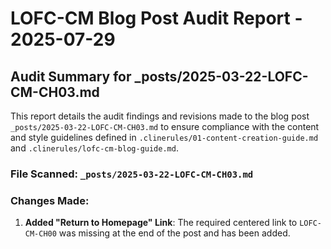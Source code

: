 # LOFC-CM Blog Post Audit Report - 2025-07-29

## Audit Summary for _posts/2025-03-22-LOFC-CM-CH03.md

This report details the audit findings and revisions made to the blog post `_posts/2025-03-22-LOFC-CM-CH03.md` to ensure compliance with the content and style guidelines defined in `.clinerules/01-content-creation-guide.md` and `.clinerules/lofc-cm-blog-guide.md`.

### File Scanned: `_posts/2025-03-22-LOFC-CM-CH03.md`

### Changes Made:

1.  **Added "Return to Homepage" Link**: The required centered link to `LOFC-CM-CH00` was missing at the end of the post and has been added.

